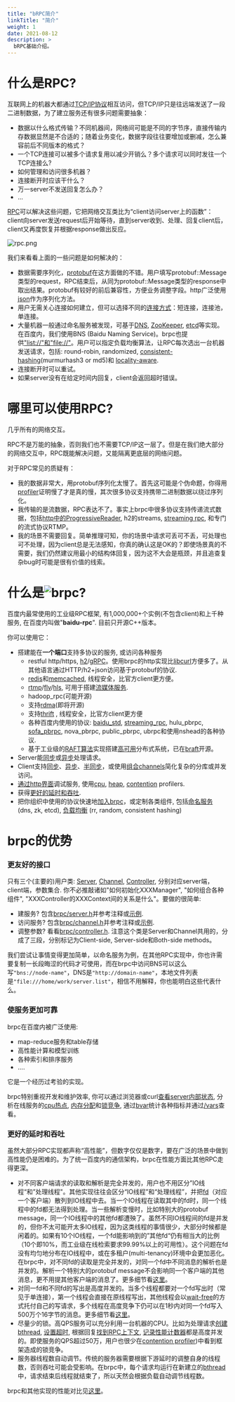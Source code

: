 ```yaml
---
title: "bRPC简介"
linkTitle: "简介"
weight: 1
date: 2021-08-12
description: >
  bRPC基础介绍。
---
```


# 什么是RPC?

互联网上的机器大都通过[TCP/IP协议](http://en.wikipedia.org/wiki/Internet_protocol_suite)相互访问，但TCP/IP只是往远端发送了一段二进制数据，为了建立服务还有很多问题需要抽象：

- 数据以什么格式传输？不同机器间，网络间可能是不同的字节序，直接传输内存数据显然是不合适的；随着业务变化，数据字段往往要增加或删减，怎么兼容前后不同版本的格式？
- 一个TCP连接可以被多个请求复用以减少开销么？多个请求可以同时发往一个TCP连接么?
- 如何管理和访问很多机器？
- 连接断开时应该干什么？
- 万一server不发送回复怎么办？
- ...

[RPC](http://en.wikipedia.org/wiki/Remote_procedure_call)可以解决这些问题，它把网络交互类比为“client访问server上的函数”：client向server发送request后开始等待，直到server收到、处理、回复client后，client又再度恢复并根据response做出反应。

![rpc.png](../images/rpc.png)

我们来看看上面的一些问题是如何解决的：

- 数据需要序列化，[protobuf](https://github.com/google/protobuf)在这方面做的不错。用户填写protobuf::Message类型的request，RPC结束后，从同为protobuf::Message类型的response中取出结果。protobuf有较好的前后兼容性，方便业务调整字段。http广泛使用[json](http://www.json.org/)作为序列化方法。
- 用户无需关心连接如何建立，但可以选择不同的[连接方式](client.md#连接方式)：短连接，连接池，单连接。
- 大量机器一般通过命名服务被发现，可基于[DNS](https://en.wikipedia.org/wiki/Domain_Name_System), [ZooKeeper](https://zookeeper.apache.org/), [etcd](https://github.com/coreos/etcd)等实现。在百度内，我们使用BNS (Baidu Naming Service)。brpc也提供["list://"和"file://"](client.md#命名服务)。用户可以指定负载均衡算法，让RPC每次选出一台机器发送请求，包括: round-robin, randomized, [consistent-hashing](consistent_hashing.md)(murmurhash3 or md5)和 [locality-aware](lalb.md).
- 连接断开时可以重试。
- 如果server没有在给定时间内回复，client会返回超时错误。

# 哪里可以使用RPC?

几乎所有的网络交互。

RPC不是万能的抽象，否则我们也不需要TCP/IP这一层了。但是在我们绝大部分的网络交互中，RPC既能解决问题，又能隔离更底层的网络问题。

对于RPC常见的质疑有：

- 我的数据非常大，用protobuf序列化太慢了。首先这可能是个伪命题，你得用[profiler](cpu_profiler.md)证明慢了才是真的慢，其次很多协议支持携带二进制数据以绕过序列化。
- 我传输的是流数据，RPC表达不了。事实上brpc中很多协议支持传递流式数据，包括[http中的ProgressiveReader](http_client.md#持续下载), h2的streams, [streaming rpc](streaming_rpc.md), 和专门的流式协议RTMP。
- 我的场景不需要回复。简单推理可知，你的场景中请求可丢可不丢，可处理也可不处理，因为client总是无法感知，你真的确认这是OK的？即使场景真的不需要，我们仍然建议用最小的结构体回复，因为这不大会是瓶颈，并且追查复杂bug时可能是很有价值的线索。

# 什么是![brpc](../images/logo.png)?

百度内最常使用的工业级RPC框架, 有1,000,000+个实例(不包含client)和上千种服务, 在百度内叫做"**baidu-rpc**". 目前只开源C++版本。

你可以使用它：

* 搭建能在**一个端口**支持多协议的服务, 或访问各种服务
  * restful http/https, [h2](https://http2.github.io/http2-spec)/[gRPC](https://grpc.io)。使用brpc的http实现比[libcurl](https://curl.haxx.se/libcurl/)方便多了。从其他语言通过HTTP/h2+json访问基于protobuf的协议.
  * [redis](redis_client.md)和[memcached](memcache_client.md), 线程安全，比官方client更方便。
  * [rtmp](https://github.com/brpc/brpc/blob/master/src/brpc/rtmp.h)/[flv](https://en.wikipedia.org/wiki/Flash_Video)/[hls](https://en.wikipedia.org/wiki/HTTP_Live_Streaming), 可用于搭建[流媒体服务](https://github.com/brpc/media-server).
  * hadoop_rpc(可能开源)
  * 支持[rdma](https://en.wikipedia.org/wiki/Remote_direct_memory_access)(即将开源)
  * 支持[thrift](thrift.md) , 线程安全，比官方client更方便
  * 各种百度内使用的协议: [baidu_std](baidu_std.md), [streaming_rpc](streaming_rpc.md), hulu_pbrpc, [sofa_pbrpc](https://github.com/baidu/sofa-pbrpc), nova_pbrpc, public_pbrpc, ubrpc和使用nshead的各种协议.
  * 基于工业级的[RAFT算法](https://raft.github.io)实现搭建[高可用](https://en.wikipedia.org/wiki/High_availability)分布式系统，已在[braft](https://github.com/brpc/braft)开源。
* Server能[同步](server.md)或[异步](server.md#异步service)处理请求。
* Client支持[同步](client.md#同步访问)、[异步](client.md#异步访问)、[半同步](client.md#半同步)，或使用[组合channels](combo_channel.md)简化复杂的分库或并发访问。
* [通过http界面](builtin_service.md)调试服务, 使用[cpu](cpu_profiler.md), [heap](heap_profiler.md), [contention](contention_profiler.md) profilers.
* 获得[更好的延时和吞吐](#更好的延时和吞吐).
* 把你组织中使用的协议快速地[加入brpc](new_protocol.md)，或定制各类组件, 包括[命名服务](load_balancing.md#命名服务) (dns, zk, etcd), [负载均衡](load_balancing.md#负载均衡) (rr, random, consistent hashing)

# brpc的优势

### 更友好的接口

只有三个(主要的)用户类: [Server](https://github.com/brpc/brpc/blob/master/src/brpc/server.h), [Channel](https://github.com/brpc/brpc/blob/master/src/brpc/channel.h), [Controller](https://github.com/brpc/brpc/blob/master/src/brpc/controller.h), 分别对应server端，client端，参数集合. 你不必推敲诸如"如何初始化XXXManager", "如何组合各种组件",  "XXXController的XXXContext间的关系是什么"。要做的很简单:

* 建服务? 包含[brpc/server.h](https://github.com/brpc/brpc/blob/master/src/brpc/server.h)并参考注释或[示例](https://github.com/brpc/brpc/blob/master/example/echo_c++/server.cpp).
* 访问服务? 包含[brpc/channel.h](https://github.com/brpc/brpc/blob/master/src/brpc/channel.h)并参考注释或[示例](https://github.com/brpc/brpc/blob/master/example/echo_c++/client.cpp).
* 调整参数? 看看[brpc/controller.h](https://github.com/brpc/brpc/blob/master/src/brpc/controller.h). 注意这个类是Server和Channel共用的，分成了三段，分别标记为Client-side, Server-side和Both-side methods。

我们尝试让事情变得更加简单，以命名服务为例，在其他RPC实现中，你也许需要复制一长段晦涩的代码才可使用，而在brpc中访问BNS可以这么写`"bns://node-name"`，DNS是`"http://domain-name"`，本地文件列表是`"file:///home/work/server.list"`，相信不用解释，你也能明白这些代表什么。

### 使服务更加可靠

brpc在百度内被广泛使用:

* map-reduce服务和table存储
* 高性能计算和模型训练
* 各种索引和排序服务
* ….

它是一个经历过考验的实现。

brpc特别重视开发和维护效率, 你可以通过浏览器或curl[查看server内部状态](builtin_service.md), 分析在线服务的[cpu热点](cpu_profiler.md), [内存分配](heap_profiler.md)和[锁竞争](contention_profiler.md), 通过[bvar](bvar.md)统计各种指标并通过[/vars](vars.md)查看。

### 更好的延时和吞吐

虽然大部分RPC实现都声称“高性能”，但数字仅仅是数字，要在广泛的场景中做到高性能仍是困难的。为了统一百度内的通信架构，brpc在性能方面比其他RPC走得更深。

- 对不同客户端请求的读取和解析是完全并发的，用户也不用区分”IO线程“和”处理线程"。其他实现往往会区分“IO线程”和“处理线程”，并把[fd](http://en.wikipedia.org/wiki/File_descriptor)（对应一个客户端）散列到IO线程中去。当一个IO线程在读取其中的fd时，同一个线程中的fd都无法得到处理。当一些解析变慢时，比如特别大的protobuf message，同一个IO线程中的其他fd都遭殃了。虽然不同IO线程间的fd是并发的，但你不太可能开太多IO线程，因为这类线程的事情很少，大部分时候都是闲着的。如果有10个IO线程，一个fd能影响到的”其他fd“仍有相当大的比例（10个即10%，而工业级在线检索要求99.99%以上的可用性）。这个问题在fd没有均匀地分布在IO线程中，或在多租户(multi-tenancy)环境中会更加恶化。在brpc中，对不同fd的读取是完全并发的，对同一个fd中不同消息的解析也是并发的。解析一个特别大的protobuf message不会影响同一个客户端的其他消息，更不用提其他客户端的消息了。更多细节看[这里](io.md#收消息)。
- 对同一fd和不同fd的写出是高度并发的。当多个线程都要对一个fd写出时（常见于单连接），第一个线程会直接在原线程写出，其他线程会以[wait-free](http://en.wikipedia.org/wiki/Non-blocking_algorithm#Wait-freedom)的方式托付自己的写请求，多个线程在高度竞争下仍可以在1秒内对同一个fd写入500万个16字节的消息。更多细节看[这里](io.md#发消息)。
- 尽量少的锁。高QPS服务可以充分利用一台机器的CPU。比如为处理请求[创建bthread](memory_management.md), [设置超时](timer_keeping.md), 根据回复[找到RPC上下文](bthread_id.md), [记录性能计数器](bvar.md)都是高度并发的。即使服务的QPS超过50万，用户也很少在[contention profiler](contention_profiler.md))中看到框架造成的锁竞争。
- 服务器线程数自动调节。传统的服务器需要根据下游延时的调整自身的线程数，否则吞吐可能会受影响。在brpc中，每个请求均运行在新建立的[bthread](bthread.md)中，请求结束后线程就结束了，所以天然会根据负载自动调节线程数。

brpc和其他实现的性能对比见[这里](benchmark.md)。
